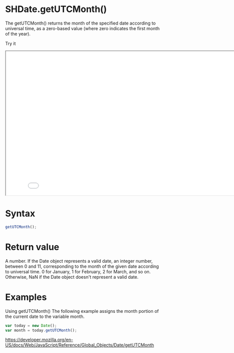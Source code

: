 # SHDate.getUTCMonth()

The getUTCMonth() returns the month of the specified date according to universal time, as a zero-based value (where zero indicates the first month of the year).

Try it

<iframe style="width: 830px; height: 460px;" src="/SHDateTime-js/examples/live.html?function=getHours" title="MDN Web Docs Interactive Example" loading="lazy"></iframe>
<br/>

# Syntax

```js
getUTCMonth();
```

# Return value

A number. If the Date object represents a valid date, an integer number, between 0 and 11, corresponding to the month of the given date according to universal time. 0 for January, 1 for February, 2 for March, and so on. Otherwise, NaN if the Date object doesn't represent a valid date.

# Examples

Using getUTCMonth()
The following example assigns the month portion of the current date to the variable month.

```js
var today = new Date();
var month = today.getUTCMonth();
```

https://developer.mozilla.org/en-US/docs/Web/JavaScript/Reference/Global_Objects/Date/getUTCMonth
